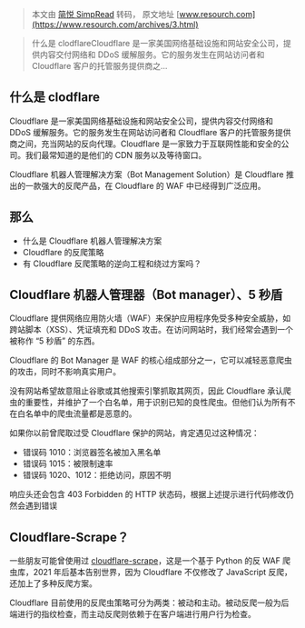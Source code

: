 > 本文由 [简悦 SimpRead](http://ksria.com/simpread/) 转码， 原文地址 [www.resourch.com](https://www.resourch.com/archives/3.html)

> 什么是 clodflareCloudflare 是一家美国网络基础设施和网站安全公司，提供内容交付网络和 DDoS 缓解服务。它的服务发生在网站访问者和 Cloudflare 客户的托管服务提供商之...

什么是 clodflare
-------------

Cloudflare 是一家美国网络基础设施和网站安全公司，提供内容交付网络和 DDoS 缓解服务。它的服务发生在网站访问者和 Cloudflare 客户的托管服务提供商之间，充当网站的反向代理。Cloudflare 是一家致力于互联网性能和安全的公司。我们最常知道的是他们的 CDN 服务以及等待窗口。

Cloudflare 机器人管理解决方案（Bot Management Solution）是 Cloudflare 推出的一款强大的反爬产品，在 Cloudflare 的 WAF 中已经得到广泛应用。

那么
--

*   什么是 Cloudflare 机器人管理解决方案
*   Cloudflare 的反爬策略
*   有 Cloudflare 反爬策略的逆向工程和绕过方案吗？

Cloudflare 机器人管理器（Bot manager）、5 秒盾
-----------------------------------

Cloudflare 提供网络应用防火墙（WAF）来保护应用程序免受多种安全威胁，如跨站脚本（XSS）、凭证填充和 DDoS 攻击。在访问网站时，我们经常会遇到一个被称作 “5 秒盾” 的东西。

Cloudflare 的 Bot Manager 是 WAF 的核心组成部分之一，它可以减轻恶意爬虫的攻击，同时不影响真实用户。

没有网站希望故意阻止谷歌或其他搜索引擎抓取其网页，因此 Cloudflare 承认爬虫的重要性，并维护了一个白名单，用于识别已知的良性爬虫。但他们认为所有不在白名单中的爬虫流量都是恶意的。

如果你以前曾爬取过受 Cloudflare 保护的网站，肯定遇见过这种情况：

*   错误码 1010：浏览器签名被加入黑名单
*   错误码 1015：被限制速率
*   错误码 1020、1012：拒绝访问，原因不明

响应头还会包含 403 Forbidden 的 HTTP 状态码，根据上述提示进行代码修改仍然会遇到错误

Cloudflare-Scrape？
------------------

一些朋友可能曾使用过 [cloudflare-scrape](https://github.com/Anorov/cloudflare-scrape)，这是一个基于 Python 的反 WAF 爬虫库，2021 年后基本告别世界，因为 Cloudflare 不仅修改了 JavaScript 反爬，还加上了多种反爬方案。

Cloudflare 目前使用的反爬虫策略可分为两类：被动和主动。被动反爬一般为后端进行的指纹检查，而主动反爬则依赖于在客户端进行用户行为检查。